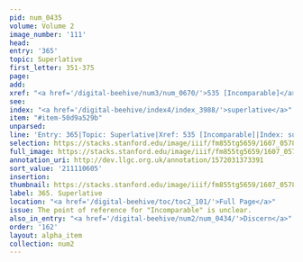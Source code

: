 ```yaml
---
pid: num_0435
volume: Volume 2
image_number: '111'
head:
entry: '365'
topic: Superlative
first_letter: 351-375
page:
add:
xref: "<a href='/digital-beehive/num3/num_0670/'>535 [Incomparable]</a>"
see:
index: "<a href='/digital-beehive/index4/index_3988/'>superlative</a>"
item: "#item-50d9a529b"
unparsed:
line: 'Entry: 365|Topic: Superlative|Xref: 535 [Incomparable]|Index: superlative|#item-50d9a529b'
selection: https://stacks.stanford.edu/image/iiif/fm855tg5659/1607_0578/274,605,3038,397/full/0/default.jpg
full_image: https://stacks.stanford.edu/image/iiif/fm855tg5659/1607_0578/full/full/0/default.jpg
annotation_uri: http://dev.llgc.org.uk/annotation/1572031373391
sort_value: '211110605'
insertion:
thumbnail: https://stacks.stanford.edu/image/iiif/fm855tg5659/1607_0578/274,605,600,180/250,/0/default.jpg
label: 365. Superlative
location: "<a href='/digital-beehive/toc/toc2_101/'>Full Page</a>"
issue: The point of reference for "Incomparable" is unclear.
also_in_entry: "<a href='/digital-beehive/num2/num_0434/'>Discern</a>"
order: '162'
layout: alpha_item
collection: num2
---
```

